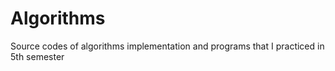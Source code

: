 # Algorithms
Source codes of algorithms implementation and programs that I practiced in 5th semester
